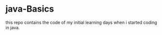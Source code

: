 # java-Basics
this repo contains the code of my initial learning days when i started coding in java.


